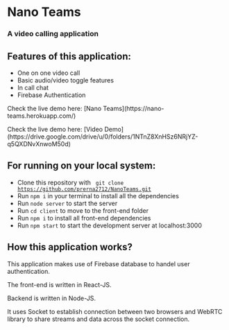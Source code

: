 # Nano Teams

### A video calling application

**Features of this application:**
-----

- One on one video call
- Basic audio/video toggle features
- In call chat
- Firebase Authentication

<p> Check the live demo here: [Nano Teams](https://nano-teams.herokuapp.com/) </p>
<p> Check the live demo here: [Video Demo](https://drive.google.com/drive/u/0/folders/1NTnZ8XnHSz6NRjYZ-q5QXDNvXnwoM50d) </p>

**For running on your local system:**
----
- Clone this repository with <code> git clone https://github.com/prerna2712/NanoTeams.git </code>
- Run <code>npm i</code> in your terminal to install all the dependencies
- Run <code>node server</code> to start the server
- Run <code>cd client</code> to move to the front-end folder
- Run <code>npm i</code> to install all front-end dependencies
- Run <code>npm start</code> to start the development server at localhost:3000

**How this application works?**
-----

<p>This application makes use of Firebase database to handel user authentication.</p>
<p>The front-end is written in React-JS.</p>
<p>Backend is written in Node-JS.</p>
<p>It uses Socket to establish connection between two browsers and WebRTC library to share streams and data across the socket connection.</p>




